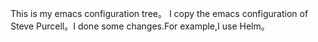 This is my emacs configuration tree。 I copy the emacs configuration of Steve Purcell。I done some changes.For example,I use Helm。  